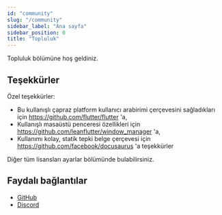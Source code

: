 ```yaml
---
id: "community"
slug: "/community"
sidebar_label: "Ana sayfa"
sidebar_position: 0
title: "Topluluk"
---
```


Topluluk bölümüne hoş geldiniz.

## Teşekkürler

Özel teşekkürler:

* Bu kullanışlı çapraz platform kullanıcı arabirimi çerçevesini sağladıkları için <https://github.com/flutter/flutter>  'a,
* Kullanışlı masaüstü penceresi özellikleri için <https://github.com/leanflutter/window_manager> 'a,
* Kullanımı kolay, statik tepki belge çerçevesi için <https://github.com/facebook/docusaurus>  'a teşekkürler

Diğer tüm lisansları ayarlar bölümünde bulabilirsiniz.

## Faydalı bağlantılar

* [GitHub](https://github.com/LinwoodCloud/Butterfly)
* [Discord](https://go.linwood.dev/discord)
